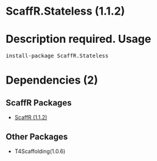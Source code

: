 ﻿ScaffR.Stateless (1.1.2)
======
Description required.
Usage
======
<pre>install-package ScaffR.Stateless</pre>
Dependencies (2)
=====

ScaffR Packages
------
* [ScaffR (1.1.2)](https://github.com/wcpro/ScaffR/tree/master/src/ScaffR)

Other Packages
------
* T4Scaffolding(1.0.6)
